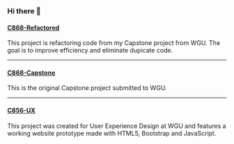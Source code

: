 ### Hi there 👋</br>

#### [C868-Refactored](https://github.com/mriffey1/C868-Refactored)
This project is refactoring code from my Capstone project from WGU. The goal is to improve efficiency and eliminate dupicate code. 
<hr>

#### [C868-Capstone](https://github.com/mriffey1/C868-Capstone)
This is the original Capstone project submitted to WGU. 
<hr>

#### [C856-UX](https://github.com/mriffey1/C856-UX)
This project was created for User Experience Design at WGU and features a working website prototype made with HTML5, Bootstrap and JavaScript.

<!--
**mriffey1/mriffey1** is a ✨ _special_ ✨ repository because its `README.md` (this file) appears on your GitHub profile.

Here are some ideas to get you started:

- 🔭 I’m currently working on ...
- 🌱 I’m currently learning ...
- 👯 I’m looking to collaborate on ...
- 🤔 I’m looking for help with ...
- 💬 Ask me about ...
- 📫 How to reach me: ...
- 😄 Pronouns: ...
- ⚡ Fun fact: ...
-->
